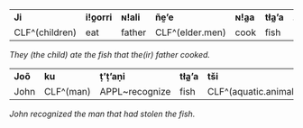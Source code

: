 ||||||||
|:-|:-|:-|:-|:-|:-|:-|
|**Ji**|**iǃo̰orri**|**ɴǃali**|**ñḛʼe**|**ɴǃa̰a**|**tła̰ʼa**|**.**|
|CLF^(children)|eat|father|CLF^(elder.men)|cook|fish||
*They (the child) ate the fish that the(ir) father cooked.*

||||||||||
|:-|:-|:-|:-|:-|:-|:-|:-|:-|
|**Joõ**|**ku**|**ṭʼṭʼaṇi**|**tła̰ʼa**|**tši**|**ra**|**uji**|**ǃqʼoa**|**ǂa̰m**|
|John|CLF^(man)|APPL~recognize|fish|CLF^(aquatic.animals)|INSTR|ANTIP|steal|man|
*John recognized the man that had stolen the fish.*